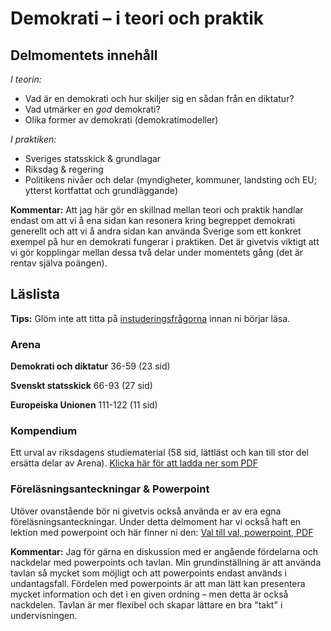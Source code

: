 # Demokrati – i teori och praktik

## Delmomentets innehåll

*I teorin:*

* Vad är en demokrati och hur skiljer sig en sådan från en diktatur?
* Vad utmärker en *god* demokrati? 
* Olika former av demokrati (demokratimodeller)

*I praktiken:*

* Sveriges statsskick & grundlagar
* Riksdag & regering 
* Politikens nivåer och delar (myndigheter, kommuner, landsting och EU; ytterst kortfattat och grundläggande)

<!--* Sveriges politiska partier (eventuellt) -->

**Kommentar:** Att jag här gör en skillnad mellan teori och praktik handlar endast om att vi å ena sidan kan resonera kring begreppet demokrati generellt och att vi å andra sidan kan använda Sverige som ett konkret exempel på hur en demokrati fungerar i praktiken. Det är givetvis viktigt att vi gör kopplingar mellan dessa två delar under momentets gång (det är rentav själva poängen). 

## Läslista

**Tips:** Glöm inte att titta på [instuderingsfrågorna](../examinerande_moment/instuderingsfragor_demokrati.md) innan ni börjar läsa.

### Arena

**Demokrati och diktatur**
36-59 (23 sid)

**Svenskt statsskick**
66-93 (27 sid)

**Europeiska Unionen**
111-122 (11 sid)

<!--**Sveriges politiska partier** 154-164 (10 sid) -->

### Kompendium

Ett urval av riksdagens studiematerial (58 sid, lättläst och kan till stor del ersätta delar av Arena). [Klicka här för att ladda ner som PDF](resurser/kompendium_sv_pol_system.pdf)

### Föreläsningsanteckningar & Powerpoint

Utöver ovanstående bör ni givetvis också använda er av era egna föreläsningsanteckningar. Under detta delmoment har vi också haft en lektion med powerpoint och här finner ni den: [Val till val, powerpoint, PDF](resurser/val_till_val_pp.pdf)

**Kommentar:** Jag för gärna en diskussion med er angående fördelarna och nackdelar med powerpoints och tavlan. Min grundinställning är att använda tavlan så mycket som möjligt och att powerpoints endast används i undantagsfall. Fördelen med powerpoints är att man lätt kan presentera mycket information och det i en given ordning – men detta är också nackdelen. Tavlan är mer flexibel och skapar lättare en bra "takt" i undervisningen. 

